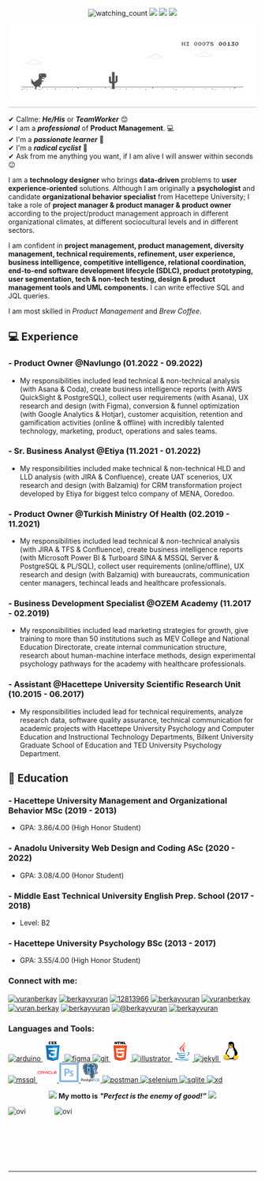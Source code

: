 <p align="center">
<img src="https://komarev.com/ghpvc/?username=berkayvuran&color=red" alt="watching_count" />
<img src="https://img.shields.io/badge/Age-28-red" />
<img src="https://img.shields.io/badge/Focus-Object%20Oriented%20Programming-red" />
<img src="https://img.shields.io/badge/Languages-English%20%26%20Turkish-red" />
</p>

<p align="center">
<img align="center" alt="GIF" src="https://raw.githubusercontent.com/sanket9006/sanket9006/master/dino.gif" width: 100/>
</p>


✔ Callme: ***He/His*** or ***TeamWorker*** 😊 <br>
✔ I am a ***professional*** of **Product Management**. 💻<br>
✔ I'm a ***passionate learner*** 🥰<br>
✔ I'm a ***radical cyclist*** 🚴 <br>
✔ Ask from me anything you want, if I am alive I will answer within seconds 😉<br>

I am a **technology designer** who brings **data-driven** problems to **user experience-oriented** solutions. Although I am originally a **psychologist** and candidate **organizational behavior specialist** from Hacettepe University; I take a role of **project manager & product manager & product owner** according to the project/product management approach in different organizational climates, at different sociocultural levels and in different sectors.
  
I am confident in **project management, product management, diversity management, technical requirements, refinement, user experience, business intelligence, competitive intelligence, relational coordination, end-to-end software development lifecycle (SDLC), product prototyping, user segmentation, tech & non-tech testing, design & product management tools and UML components.** I can write effective SQL and JQL queries.
  
I am most skilled in *Product Management* and *Brew Coffee*.

## 💻 **Experience**

### - Product Owner @Navlungo (01.2022 - 09.2022)
- My responsibilities included lead technical & non-technical analysis (with Asana & Coda), create business intelligence reports (with AWS QuickSight & PostgreSQL), collect user requirements (with Asana), UX research and design (with Figma), conversion & funnel optimization (with Google Analytics & Hotjar), customer acquisition, retention and gamification activities (online & offline) with incredibly talented technology, marketing, product, operations and sales teams.

### - Sr. Business Analyst @Etiya (11.2021 - 01.2022)
- My responsibilities included make technical & non-technical HLD and LLD analysis (with JIRA & Confluence), create UAT scenerios, UX research and design (with Balzamiq) for CRM transformation project developed by Etiya for biggest telco company of MENA, Ooredoo.

### - Product Owner @Turkish Ministry Of Health (02.2019 - 11.2021)
- My responsibilities included lead technical & non-technical analysis (with JIRA & TFS & Confluence), create business intelligence reports (with Microsoft Power BI & Turboard SINA & MSSQL Server & PostgreSQL & PL/SQL), collect user requirements (online/offline), UX research and design (with Balzamiq) with bureaucrats, communication center managers, techincal leads and healthcare professionals.

### - Business Development Specialist @OZEM Academy (11.2017 - 02.2019)
- My responsibilities included lead marketing strategies for growth, give training to more than 50 institutions such as MEV College and National Education Directorate, create internal communication structure, research about human-machine interface methods, design experimental psychology pathways for the academy with healthcare professionals.

### - Assistant @Hacettepe University Scientific Research Unit (10.2015 - 06.2017)
- My responsibilities included lead for technical requirements, analyze research data, software quality assurance, technical communication for academic projects with Hacettepe University Psychology and Computer Education and Instructional Technology Departments, Bilkent University Graduate School of Education and TED University Psychology Department.

## 🏫 **Education**

### - Hacettepe University Management and Organizational Behavior MSc (2019 - 2013)
- GPA: 3.86/4.00 (High Honor Student)

### - Anadolu University Web Design and Coding ASc (2020 - 2022)
- GPA: 3.08/4.00 (Honor Student)

### - Middle East Technical University English Prep. School (2017 - 2018)
- Level: B2

### - Hacettepe University Psychology BSc (2013 - 2017)
- GPA: 3.55/4.00 (High Honor Student)

<h3 align="left">Connect with me:</h3>
<p align="left">
<a href="https://twitter.com/vuranberkay" target="blank"><img align="center" src="https://raw.githubusercontent.com/rahuldkjain/github-profile-readme-generator/master/src/images/icons/Social/twitter.svg" alt="vuranberkay" height="30" width="40" /></a>
<a href="https://linkedin.com/in/berkayvuran" target="blank"><img align="center" src="https://raw.githubusercontent.com/rahuldkjain/github-profile-readme-generator/master/src/images/icons/Social/linked-in-alt.svg" alt="berkayvuran" height="30" width="40" /></a>
<a href="https://stackoverflow.com/users/12813966" target="blank"><img align="center" src="https://raw.githubusercontent.com/rahuldkjain/github-profile-readme-generator/master/src/images/icons/Social/stack-overflow.svg" alt="12813966" height="30" width="40" /></a>
<a href="https://kaggle.com/berkayvuran" target="blank"><img align="center" src="https://raw.githubusercontent.com/rahuldkjain/github-profile-readme-generator/master/src/images/icons/Social/kaggle.svg" alt="berkayvuran" height="30" width="40" /></a>
<a href="https://fb.com/vuranberkay" target="blank"><img align="center" src="https://raw.githubusercontent.com/rahuldkjain/github-profile-readme-generator/master/src/images/icons/Social/facebook.svg" alt="vuranberkay" height="30" width="40" /></a>
<a href="https://instagram.com/vuran.berkay" target="blank"><img align="center" src="https://raw.githubusercontent.com/rahuldkjain/github-profile-readme-generator/master/src/images/icons/Social/instagram.svg" alt="vuran.berkay" height="30" width="40" /></a>
<a href="https://www.behance.net/berkayvuran" target="blank"><img align="center" src="https://raw.githubusercontent.com/rahuldkjain/github-profile-readme-generator/master/src/images/icons/Social/behance.svg" alt="berkayvuran" height="30" width="40" /></a>
<a href="https://medium.com/@berkayvuran" target="blank"><img align="center" src="https://raw.githubusercontent.com/rahuldkjain/github-profile-readme-generator/master/src/images/icons/Social/medium.svg" alt="@berkayvuran" height="30" width="40" /></a>
<a href="https://www.hackerrank.com/berkayvuran" target="blank"><img align="center" src="https://raw.githubusercontent.com/rahuldkjain/github-profile-readme-generator/master/src/images/icons/Social/hackerrank.svg" alt="berkayvuran" height="30" width="40" /></a>
</p>

<h3 align="left">Languages and Tools:</h3>
<p align="left"> <a href="https://www.arduino.cc/" target="_blank" rel="noreferrer"> <img src="https://cdn.worldvectorlogo.com/logos/arduino-1.svg" alt="arduino" width="40" height="40"/> </a> <a href="https://www.w3schools.com/css/" target="_blank" rel="noreferrer"> <img src="https://raw.githubusercontent.com/devicons/devicon/master/icons/css3/css3-original-wordmark.svg" alt="css3" width="40" height="40"/> </a> <a href="https://www.figma.com/" target="_blank" rel="noreferrer"> <img src="https://www.vectorlogo.zone/logos/figma/figma-icon.svg" alt="figma" width="40" height="40"/> </a> <a href="https://git-scm.com/" target="_blank" rel="noreferrer"> <img src="https://www.vectorlogo.zone/logos/git-scm/git-scm-icon.svg" alt="git" width="40" height="40"/> </a> <a href="https://www.w3.org/html/" target="_blank" rel="noreferrer"> <img src="https://raw.githubusercontent.com/devicons/devicon/master/icons/html5/html5-original-wordmark.svg" alt="html5" width="40" height="40"/> </a> <a href="https://www.adobe.com/in/products/illustrator.html" target="_blank" rel="noreferrer"> <img src="https://www.vectorlogo.zone/logos/adobe_illustrator/adobe_illustrator-icon.svg" alt="illustrator" width="40" height="40"/> </a> <a href="https://www.java.com" target="_blank" rel="noreferrer"> <img src="https://raw.githubusercontent.com/devicons/devicon/master/icons/java/java-original.svg" alt="java" width="40" height="40"/> </a> <a href="https://jekyllrb.com/" target="_blank" rel="noreferrer"> <img src="https://www.vectorlogo.zone/logos/jekyllrb/jekyllrb-icon.svg" alt="jekyll" width="40" height="40"/> </a> <a href="https://www.linux.org/" target="_blank" rel="noreferrer"> <img src="https://raw.githubusercontent.com/devicons/devicon/master/icons/linux/linux-original.svg" alt="linux" width="40" height="40"/> </a> <a href="https://www.microsoft.com/en-us/sql-server" target="_blank" rel="noreferrer"> <img src="https://www.svgrepo.com/show/303229/microsoft-sql-server-logo.svg" alt="mssql" width="40" height="40"/> </a> <a href="https://www.oracle.com/" target="_blank" rel="noreferrer"> <img src="https://raw.githubusercontent.com/devicons/devicon/master/icons/oracle/oracle-original.svg" alt="oracle" width="40" height="40"/> </a> <a href="https://www.photoshop.com/en" target="_blank" rel="noreferrer"> <img src="https://raw.githubusercontent.com/devicons/devicon/master/icons/photoshop/photoshop-line.svg" alt="photoshop" width="40" height="40"/> </a> <a href="https://www.postgresql.org" target="_blank" rel="noreferrer"> <img src="https://raw.githubusercontent.com/devicons/devicon/master/icons/postgresql/postgresql-original-wordmark.svg" alt="postgresql" width="40" height="40"/> </a> <a href="https://postman.com" target="_blank" rel="noreferrer"> <img src="https://www.vectorlogo.zone/logos/getpostman/getpostman-icon.svg" alt="postman" width="40" height="40"/> </a> <a href="https://www.selenium.dev" target="_blank" rel="noreferrer"> <img src="https://raw.githubusercontent.com/detain/svg-logos/780f25886640cef088af994181646db2f6b1a3f8/svg/selenium-logo.svg" alt="selenium" width="40" height="40"/> </a> <a href="https://www.sqlite.org/" target="_blank" rel="noreferrer"> <img src="https://www.vectorlogo.zone/logos/sqlite/sqlite-icon.svg" alt="sqlite" width="40" height="40"/> </a> <a href="https://www.adobe.com/products/xd.html" target="_blank" rel="noreferrer"> <img src="https://cdn.worldvectorlogo.com/logos/adobe-xd.svg" alt="xd" width="40" height="40"/> </a> </p>

<p align="center">
<img src="https://media.giphy.com/media/gH3LO09IOiZIqePwv9/giphy.gif" width="50" /> <b align="center">My motto is</b> <b><i align="center">"Perfect is the enemy of good!”</i></b> <img src="https://media.giphy.com/media/qjqUcgIyRjsl2/giphy.gif" width="50" />
</p> 
<p><img align="left" src="https://github-readme-stats.vercel.app/api/top-langs?username=berkayvuran&show_icons=true&locale=en&layout=compact&theme=chartreuse-dark" alt="ovi" /></p>
<p>&nbsp;<img align="right" src="https://github-readme-stats.vercel.app/api?username=berkayvuran&show_icons=true&locale=en&theme=chartreuse-dark" alt="ovi" width="410" /></p>
<br><br><br><br><br>

<hr>
